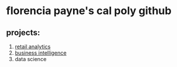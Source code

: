 # florencia payne's cal poly github
## projects:

1. [retail analytics](https://linkhere.com)
2. [business intelligence](https://github.com/flopayne/flopayne/blob/main/Project_5_6%2C_warmup_3100_ulta_quartiles.ipynb)
3. data science
